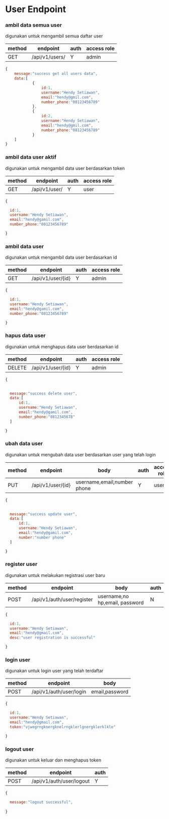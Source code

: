  #  User Endpoint

  ### ambil data semua user
  digunakan untuk mengambil semua daftar user

| method | endpoint         | auth   |access role|
|--------|------------------|--------|-----------|
| GET    | /api/v1/users/   |  Y      |admin      |


``` js
{
    message:"success get all users data",
    data:[
            {
                id:1,
                username:"Hendy Setiawan",
                email:"hendy@gmil.com",
                number_phone:"08123456789"
            },
            {
                id:2,
                username:"Hendy Setiawan",
                email:"hendy@gmil.com",
                number_phone:"08123456789"
            }
    ]
}
   ```

 ### ambil data user aktif
  digunakan untuk mengambil data user berdasarkan token

| method | endpoint         | auth   |access role|
|--------|------------------|--------|-----------|
| GET    | /api/v1/user/|  Y     |user  |


``` js
{

  id:1,
  username:"Hendy Setiawan",
  email:"hendy@gamil.com",
  number_phone:"08123456789"

}
   ```


### ambil data user
  digunakan untuk mengambil data user berdasarkan id

| method | endpoint         | auth   |access role|
|--------|------------------|--------|-----------|
| GET    | /api/v1/user/{id}|  Y     |admin     |


``` js
{

  id:1,
  username:"Hendy Setiawan",
  email:"hendy@gamil.com",
  number_phone:"08123456789"

}
   ```


 ### hapus data user
  digunakan untuk menghapus data user berdasarkan id

| method | endpoint         | auth   |access role|
|--------|------------------|--------|-----------|
| DELETE    | /api/v1/user/{id}  |  Y   |admin

``` js
{

  
  message:"success delete user",
  data:[
      id:1,
      username:"Hendy Setiawan",
      email:"hendy@gamil.com",
      number_phone:"0812345678"
  ]

}
   ```


### ubah data user
  digunakan untuk mengubah data user berdasarkan user yang telah login

| method | endpoint         |body                       | auth|access role|
|--------|------------------|---------------------------|-----|-----------|
| PUT    | /api/v1/user/{id}    |username,email,number phone|Y    |user       |

``` js
{

  
  message:"success update user",
  data:[
      id:1,
      username:"Hendy Setiawan",
      email:"hendy@gamil.com",
      number:"number phone"
  ]

}
   ```

 ### register user
 digunakan untuk melakukan registrasi user baru

| method | endpoint                    | body                           |auth |
|--------|-----------------------------|--------------------------------|-----|
| POST   | /api/v1/auth/user/register  |username,no hp,email, password  |N    |


``` js
{

  id:1,
  username:"Hendy Setiawan",
  email:"hendy@gmail.com",
  desc:"user registration is successful"

}
   ```

### login user
digunakan untuk login user yang telah terdaftar

| method | endpoint                 | body              |
|--------|--------------------------|-------------------|
| POST   | /api/v1/auth/user/login  | email,password |

``` js
{

  id:1,
  username:"Hendy Setiawan",
  email:"hendy@gmail.com",
  token:"vjwegrngknergknelrngklerlgnergklerklkle"

}
   ```

### logout user
digunakan untuk keluar dan menghapus token

| method | endpoint                 | auth|
|--------|--------------------------|-----|
| POST   | /api/v1/auth/user/logout |Y|

``` js
{

  message:"logout successful",
  
}
   ```
